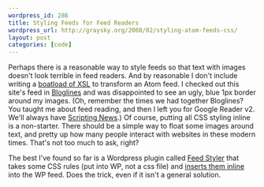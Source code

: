 ```yaml
--- 
wordpress_id: 286
title: Styling Feeds for Feed Readers
wordpress_url: http://graysky.org/2008/02/styling-atom-feeds-css/
layout: post
categories: [code]
---
```

Perhaps there is a reasonable way to style feeds so that text with images doesn't look terrible in feed readers. And by reasonable I don't include writing a <a href="http://www.ibm.com/developerworks/web/library/x-wxxm37.html">boatload of XSL</a> to transform an Atom feed. I checked out this site's feed in <a href="http://www.bloglines.com">Bloglines</a> and was disappointed to see an ugly, blue 1px border around my images. (Oh, remember the times we had together Bloglines? You taught me about feed reading, and then I left you for Google Reader v2. We'll always have <a href="http://scripting.com/">Scripting News</a>.) Of course, putting all CSS styling inline is a non-starter. There should be a simple way to float some images around text, and pretty up how many people interact with websites in these modern times. That's not too much to ask, right?

The best I've found so far is a Wordpress plugin called <a href="http://www.devlounge.net/extras/feed-styler">Feed Styler</a> that takes some CSS rules (put into WP, not a css file) and <a href="http://www.raproject.com/articles/from-the-perspective-of-a-feed-reader/">inserts them inline</a> into the WP feed. Does the trick, even if it isn't a general solution.
